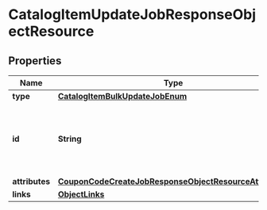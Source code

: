 # CatalogItemUpdateJobResponseObjectResource

## Properties
Name | Type | Description | Notes
------------ | ------------- | ------------- | -------------
**type** | [**CatalogItemBulkUpdateJobEnum**](CatalogItemBulkUpdateJobEnum.md) |  | 
**id** | **String** | Unique identifier for retrieving the job. Generated by Klaviyo. | 
**attributes** | [**CouponCodeCreateJobResponseObjectResourceAttributes**](CouponCodeCreateJobResponseObjectResourceAttributes.md) |  | 
**links** | [**ObjectLinks**](ObjectLinks.md) |  | 
